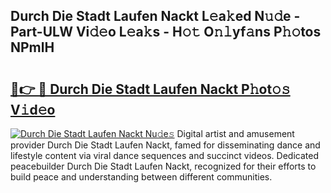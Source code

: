 ## Durch Die Stadt Laufen Nackt L𝚎a𝚔ed N𝚞𝚍e - Part-ULW Vi𝚍𝚎o L𝚎a𝚔s - H𝚘𝚝 O𝚗𝚕yf𝚊ns P𝚑𝚘tos NPmlH

# <h2><a href="http://kf4104.oniu.top/?m=Durch+Die+Stadt+Laufen+Nackt">🔗👉 🔴 Durch Die Stadt Laufen Nackt P𝚑ot𝚘𝚜 V𝚒d𝚎o</a></h2>

[![Durch Die Stadt Laufen Nackt Nu𝚍e𝚜](https://i.imgur.com/0qMVB7G.gif)](http://kf4104.oniu.top/?m=Durch+Die+Stadt+Laufen+Nackt)
Digital artist and amusement provider Durch Die Stadt Laufen Nackt, famed for disseminating dance and lifestyle content via viral dance sequences and succinct videos. Dedicated peacebuilder Durch Die Stadt Laufen Nackt, recognized for their efforts to build peace and understanding between different communities.  
